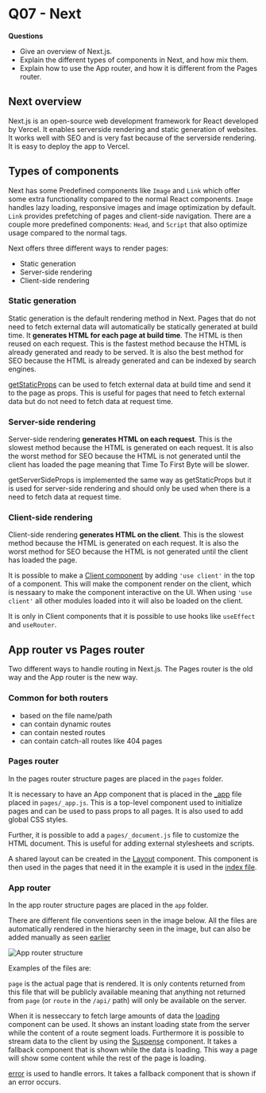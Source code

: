 # Q07 - Next

**Questions**

- Give an overview of Next.js.
- Explain the different types of components in Next, and how mix them.
- Explain how to use the App router, and how it is different from the Pages router.

## Next overview

Next.js is an open-source web development framework for React developed by Vercel. It enables serverside rendering and static generation of websites. It works well with SEO and is very fast because of the serverside rendering. It is easy to deploy the app to Vercel.

## Types of components

Next has some Predefined components like `Image` and `Link` which offer some extra functionality compared to the normal React components. `Image` handles lazy loading, responsive images and image optimization by default. `Link` provides prefetching of pages and client-side navigation. There are a couple more predefined components: `Head`, and `Script` that also optimize usage compared to the normal tags.

Next offers three different ways to render pages:

- Static generation
- Server-side rendering
- Client-side rendering

### Static generation

Static generation is the default rendering method in Next. Pages that do not need to fetch external data will automatically be statically generated at build time. It **generates HTML for each page at build time**. The HTML is then reused on each request. This is the fastest method because the HTML is already generated and ready to be served. It is also the best method for SEO because the HTML is already generated and can be indexed by search engines.

[getStaticProps](./nextjs-blog/pages/posts/[id].js) can be used to fetch external data at build time and send it to the page as props. This is useful for pages that need to fetch external data but do not need to fetch data at request time.

### Server-side rendering

Server-side rendering **generates HTML on each request**. This is the slowest method because the HTML is generated on each request. It is also the worst method for SEO because the HTML is not generated until the client has loaded the page meaning that Time To First Byte will be slower.

getServerSideProps is implemented the same way as getStaticProps but it is used for server-side rendering and should only be used when there is a need to fetch data at request time.

### Client-side rendering

Client-side rendering **generates HTML on the client**. This is the slowest method because the HTML is generated on each request. It is also the worst method for SEO because the HTML is not generated until the client has loaded the page.

It is possible to make a [Client component](./nextjs-dashboard/app/ui/invoices/pagination.tsx) by adding `'use client'` in the top of a component. This will make the component render on the client, which is nessaary to make the component interactive on the UI. When using `'use client'` all other modules loaded into it will also be loaded on the client.

It is only in Client components that it is possible to use hooks like `useEffect` and `useRouter`. 

## App router vs Pages router

Two different ways to handle routing in Next.js. The Pages router is the old way and the App router is the new way.

### Common for both routers

- based on the file name/path
- can contain dynamic routes
- can contain nested routes
- can contain catch-all routes like 404 pages

### Pages router

In the pages router structure pages are placed in the `pages` folder. 

It is necessary to have an App component that is placed in the [_app](./nextjs-blog/pages/_app.js) file placed in `pages/_app.js`. This is a top-level component used to initialize pages and can be used to pass props to all pages. It is also used to add global CSS styles.

Further, it is possible to add a `pages/_document.js` file to customize the HTML document. This is useful for adding external stylesheets and scripts.

A shared layout can be created in the [Layout](./nextjs-blog/components/layout.js) component. This component is then used in the pages that need it in the example it is used in the [index file](./nextjs-blog/pages/index.js).

### App router

In the app router structure pages are placed in the `app` folder.

There are different file conventions seen in the image below. All the files are automatically rendered in the hierarchy seen in the image, but can also be added manually as seen [earlier](./nextjs-dashboard/app/dashboard/(overview)/page.tsx)

![App router structure](https://nextjs.org/_next/image?url=%2Fdocs%2Flight%2Ffile-conventions-component-hierarchy.png&w=1920&q=75&dpl=dpl_6CEmJB9zVD2hrQWKMJxksLPfyWfB)

Examples of the files are:

`page` is the actual page that is rendered. It is only contents returned from this file that will be publicly available meaning that anything not returned from `page` (or `route` in the `/api/` path) will only be available on the server.

When it is nesseccary to fetch large amounts of data the [loading](./nextjs-dashboard/app/dashboard/(overview)/loading.tsx) component can be used. It shows an instant loading state from the server while the content of a route segment loads. Furthermore it is possible to stream data to the client by using the [Suspense](./nextjs-dashboard/app/dashboard/(overview)/page.tsx) component. It takes a fallback component that is shown while the data is loading. This way a page will show some content while the rest of the page is loading.

[error](./nextjs-dashboard/app/dashboard/invoices/error.tsx) is used to handle errors. It takes a fallback component that is shown if an error occurs.
